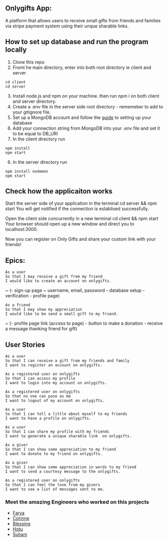 ## Onlygifts App:

A platform that allows users to receive small gifts from friends and families via stripe payment system using their unque sharable links.

## How to set up database and run the program locally
1. Clone this repo
2. Fromt he main directory, enter into both root directory ie client and server

 ```
 cd client
 cd server
 ```
3. Install node.js and npm on your machine. then run npm i on both client and server directory.
4. Create a .env file in the server side root directory - rememeber to add to your gitignore file.
5. Set up a MongoDB account and follow the [guide]( https://docs.mongodb.com/manual/tutorial/getting-started/) to setting up your database
6. Add your connection string from MongoDB into your .env file and set it to be equal to DB_URI
7. In the client directory run
 ```
 npm install 
 npm start
 ```
6. In the server directory run
 ```
 npm install nodemon
 npm start
 ```

## Check how the applicaiton works
Start the server side of your application in the terminal cd server && npm start
You will get notified if the connection is establised successfully.

Open the client side concurrently in a new terminal cd client && npm start
Your browser should open up a new window and direct you to localhost:3000.

Now you can register on Only Gifts and share your custom link with your friends!
## Epics:

```
As a user
So that I may receive a gift from my friend
I would like to create an account on onlygifts.
```
~ (- sign-up page ~ username, email, password - database setup - verification - profile page)

```
As a friend
So that I may show my appreciation
I would like to be send a small gift to my friend.
```

~ (- profile page link (access to page) - button to make a donation - receive a message thanking friend for gift)


## User Stories

```
As a user
So that I can receive a gift from my friends and family
I want to register an account on onlygifts.
```
```
As a registered user on onlygifts
So that I can access my profile
I want to login into my account on onlygifts.
```
```
As a registered user on onlygifts
So that no one can pose as me
I want to logout of my account on onlygifts.
```
```
As a user
So that I can tell a little about myself to my friends 
I want to have a profile on onlygifts.
```
```
As a user
So that I can share my profile with my friends 
I want to generate a unique sharable link  on onlygifts.
```
```
As a giver
So that I can show some appreciation to my friend 
I want to donate to my friend on onlygifts.
```
```
As a giver
So that I can show some appreciation in words to my friend 
I want to send a courtesy message to the onlygifts.
```
```
As a registered user on onlygifts
So that I can feel the love from my givers
I want to see a list of messages sent to me.
```







### Meet the amazing Engineers who worked on this projects 
- [Farya](https://github.com/Xfarya)
- [Corinne](https://github.com/CorinneBosch)
- [Blessing](https://github.com/BlessingUb)
- [Hotu](https://github.com/ClaimingCookie5)
- [Suhani](https://github.com/suhani-zaman)
